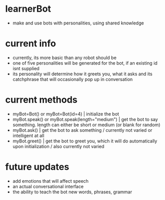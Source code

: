 # learnerBot
- make and use bots with personalities, using shared knowledge

# current info
- currently, its more basic than any robot should be
- one of five personalities will be generated for the bot, if an existing id isnt supplied
- its personality will determine how it greets you, what it asks and its catchphrase that will occasionally pop up in conversation

# current methods
- myBot=Bot() or myBot=Bot(id=4) | initialize the bot
- myBot.speak() or myBot.speak(length="medium") | get the bot to say something. length can either be short or medium (or blank for random)
- myBot.ask() | get the bot to ask something / currently not varied or intelligent at all
- myBot.greet() | get the bot to greet you, which it will do automatically upon initialization / also currently not varied 

# future updates
- add emotions that will affect speech
- an actual conversational interface
- the ability to teach the bot new words, phrases, grammar
